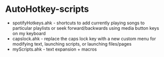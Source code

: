 # AutoHotkey-scripts

* spotifyHotkeys.ahk - shortcuts to add currently playing songs to particular playlists or seek forward/backwards using media button keys on my keyboard
* capslock.ahk - replace the caps lock key with a new custom menu for modifying text, launching scripts, or launching files/pages
* myScripts.ahk - text expansion + macros

